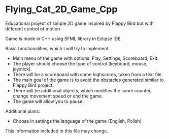 # Flying_Cat_2D_Game_Cpp

Educational project of simple 2D game inspired by Flappy Bird but with different control of motion

Game is made in C++ using SFML library in Eclipse IDE.

Basic functionalities, which I will try to implement:
- Main menu of the game with options: Play, Settings, Scoreboard, Exit.
- The player should choose the type of control (keyboard, mouse, joystick).
- There will be a scoreboard with some highscores, taken from a text file.
- The main goal of the game is to avoid the obstacles generated similar to Flappy Bird project.
- There will be additional objects, which modifies the score counter, change movement speed or end the game.
- The game will allow you to pause.

Additional plans:
- Choose in settings the language of the game (English, Polish)

This information included in this file may change.

